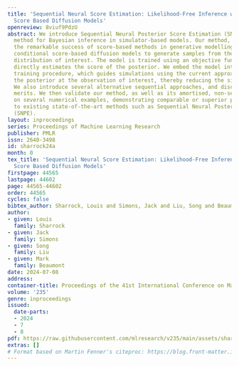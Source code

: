 ```yaml
---
title: 'Sequential Neural Score Estimation: Likelihood-Free Inference with Conditional
  Score Based Diffusion Models'
openreview: 8viuf9PdzU
abstract: We introduce Sequential Neural Posterior Score Estimation (SNPSE), a score-based
  method for Bayesian inference in simulator-based models. Our method, inspired by
  the remarkable success of score-based methods in generative modelling, leverages
  conditional score-based diffusion models to generate samples from the posterior
  distribution of interest. The model is trained using an objective function which
  directly estimates the score of the posterior. We embed the model into a sequential
  training procedure, which guides simulations using the current approximation of
  the posterior at the observation of interest, thereby reducing the simulation cost.
  We also introduce several alternative sequential approaches, and discuss their relative
  merits. We then validate our method, as well as its amortised, non-sequential, variant
  on several numerical examples, demonstrating comparable or superior performance
  to existing state-of-the-art methods such as Sequential Neural Posterior Estimation
  (SNPE).
layout: inproceedings
series: Proceedings of Machine Learning Research
publisher: PMLR
issn: 2640-3498
id: sharrock24a
month: 0
tex_title: 'Sequential Neural Score Estimation: Likelihood-Free Inference with Conditional
  Score Based Diffusion Models'
firstpage: 44565
lastpage: 44602
page: 44565-44602
order: 44565
cycles: false
bibtex_author: Sharrock, Louis and Simons, Jack and Liu, Song and Beaumont, Mark
author:
- given: Louis
  family: Sharrock
- given: Jack
  family: Simons
- given: Song
  family: Liu
- given: Mark
  family: Beaumont
date: 2024-07-08
address:
container-title: Proceedings of the 41st International Conference on Machine Learning
volume: '235'
genre: inproceedings
issued:
  date-parts:
  - 2024
  - 7
  - 8
pdf: https://raw.githubusercontent.com/mlresearch/v235/main/assets/sharrock24a/sharrock24a.pdf
extras: []
# Format based on Martin Fenner's citeproc: https://blog.front-matter.io/posts/citeproc-yaml-for-bibliographies/
---
```

